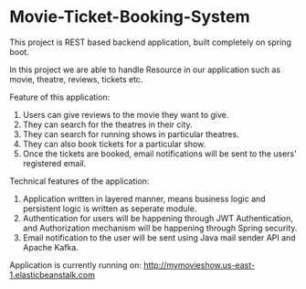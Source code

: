 # Movie-Ticket-Booking-System
This project is REST based backend application, built completely on spring boot.

In this project we are able to handle Resource in our application such as movie, theatre, reviews, tickets etc.

Feature of this application:
1. Users can give reviews to the movie they want to give.
2. They can search for the theatres in their city.
3. They can search for running shows in particular theatres.
4. They can also book tickets for a particular show.
5. Once the tickets are booked, email notifications will be sent to the users' registered email.

Technical features of the application:
1. Application written in layered manner, means business logic and persistent logic is written as seperate module.
2. Authentication for users will be happening through JWT Authentication, and Authorization mechanism will be happening through Spring security.
3. Email notification to the user will be sent using Java mail sender API and Apache Kafka.

Application is currently running on: http://mymovieshow.us-east-1.elasticbeanstalk.com
